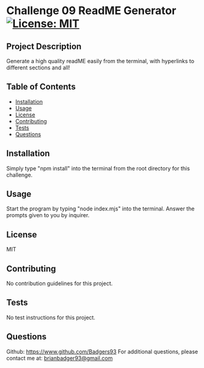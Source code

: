 
# Challenge 09 ReadME Generator [![License: MIT](https://img.shields.io/badge/License-MIT-yellow.svg)](https://opensource.org/licenses/MIT)

## Project Description
Generate a high quality readME easily from the terminal, with hyperlinks to different sections and all!

## Table of Contents
 - [Installation](#installation)
 - [Usage](#usage)
 - [License](#license)
 - [Contributing](#contributing)
 - [Tests](#tests)
 - [Questions](#questions)

## Installation
Simply type "npm install" into the terminal from the root directory for this challenge.

## Usage 
Start the program by typing "node index.mjs" into the terminal. Answer the prompts given to you by inquirer.

## License
MIT

## Contributing
No contribution guidelines for this project.

## Tests
No test instructions for this project.

## Questions
Github: https://www.github.com/Badgers93
For additional questions, please contact me at: brianbadger93@gmail.com
